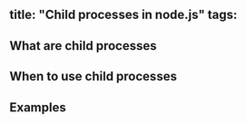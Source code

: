 title: "Child processes in node.js"
tags:
---
## What are child processes
## When to use child processes
## Examples